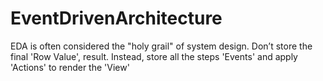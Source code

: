 # EventDrivenArchitecture
EDA is often considered the "holy grail" of system design.   Don’t store the final 'Row Value', result. Instead, store all the steps 'Events' and apply 'Actions' to render the 'View'

